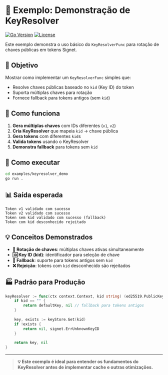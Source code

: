 # 🔑 Exemplo: Demonstração de KeyResolver

[![Go Version](https://img.shields.io/badge/go-1.21+-blue.svg)](https://golang.org)
[![License](https://img.shields.io/badge/license-MIT-green.svg)](LICENSE)

Este exemplo demonstra o uso básico do `KeyResolverFunc` para rotação de chaves públicas em tokens Signet.

## 🎯 Objetivo

Mostrar como implementar um `KeyResolverFunc` simples que:
- Resolve chaves públicas baseado no `kid` (Key ID) do token
- Suporta múltiplas chaves para rotação
- Fornece fallback para tokens antigos (sem `kid`)

## 🔧 Como funciona

1. **Gera múltiplas chaves** com IDs diferentes (`v1`, `v2`)
2. **Cria KeyResolver** que mapeia `kid` → chave pública
3. **Gera tokens** com diferentes `kid`s
4. **Valida tokens** usando o KeyResolver
5. **Demonstra fallback** para tokens sem `kid`

## 🚀 Como executar

```bash
cd examples/keyresolver_demo
go run .
```

## 📊 Saída esperada

```
Token v1 validado com sucesso
Token v2 validado com sucesso
Token sem kid validado com sucesso (fallback)
Token com kid desconhecido rejeitado
```

## 💡 Conceitos Demonstrados

- **🔑 Rotação de chaves**: múltiplas chaves ativas simultaneamente
- **🆔 Key ID (kid)**: identificador para seleção de chave
- **🔄 Fallback**: suporte para tokens antigos sem `kid`
- **❌ Rejeição**: tokens com `kid` desconhecido são rejeitados

## 🏭 Padrão para Produção

```go
keyResolver := func(ctx context.Context, kid string) (ed25519.PublicKey, error) {
    if kid == "" {
        return defaultKey, nil // fallback para tokens antigos
    }
    
    key, exists := keyStore.Get(kid)
    if !exists {
        return nil, signet.ErrUnknownKeyID
    }
    
    return key, nil
}
```

---

> **💡 Este exemplo é ideal para entender os fundamentos do KeyResolver antes de implementar cache e outras otimizações.** 